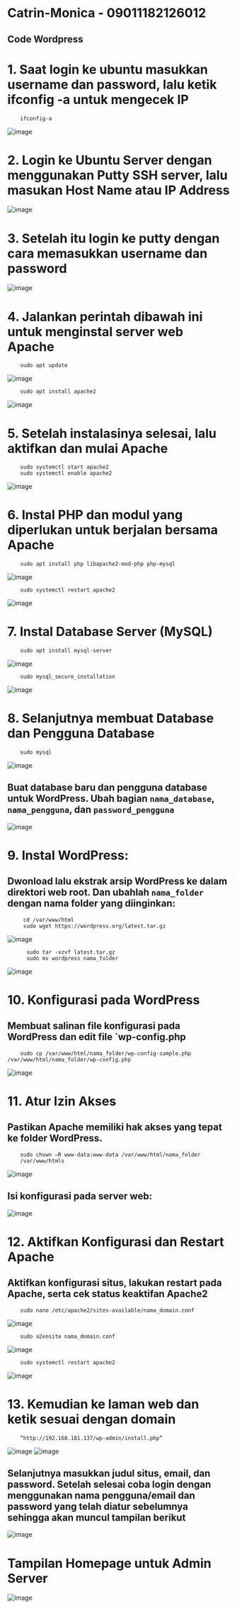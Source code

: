 # Catrin-Monica - 09011182126012
## Code Wordpress
# 1. Saat login ke ubuntu masukkan username dan password, lalu ketik ifconfig -a untuk mengecek IP
        ifconfig-a
 ![image](https://github.com/catrinmonica/Catrinmonica/assets/150575002/afef49a9-a40a-4d51-b28e-4a3ee87ebb1f)

# 2. Login ke Ubuntu Server dengan menggunakan Putty SSH server, lalu masukan Host Name atau IP Address
 ![image](https://github.com/catrinmonica/Catrinmonica/assets/150575002/5a5d9140-6c7e-4174-bc4a-b20c223170c8)

# 3. Setelah itu login ke putty dengan cara memasukkan username dan password
 ![image](https://github.com/catrinmonica/Catrinmonica/assets/150575002/bfbd6521-2f2f-4306-a53b-8b70b981e838)

# 4. Jalankan perintah dibawah ini untuk menginstal server web Apache
        sudo apt update
![image](https://github.com/catrinmonica/Catrinmonica/assets/150575002/6ac70fef-99e3-41e5-ba6b-71e78c0463c5)

        sudo apt install apache2
![image](https://github.com/catrinmonica/Catrinmonica/assets/150575002/47a50410-62ad-4fea-b209-94a80df5d942)

# 5. Setelah instalasinya selesai, lalu aktifkan dan mulai Apache
        sudo systemctl start apache2
        sudo systemctl enable apache2
![image](https://github.com/catrinmonica/Catrinmonica/assets/150575002/a630625f-4ced-4294-9962-f9a79e4f8495)

# 6. Instal PHP dan modul yang diperlukan untuk berjalan bersama Apache
        sudo apt install php libapache2-mod-php php-mysql
![image](https://github.com/catrinmonica/Catrinmonica/assets/150575002/9cb020df-aa42-4c8b-a9bc-4e187ce44e7d)

        sudo systemctl restart apache2  
![image](https://github.com/catrinmonica/Catrinmonica/assets/150575002/ce6047bc-7222-4015-aaa9-f6c324b0f7d8)

# 7. Instal Database Server (MySQL)
        sudo apt install mysql-server
  ![image](https://github.com/catrinmonica/Catrinmonica/assets/150575002/f55f681e-7808-41b3-8b62-a2bbef68f68a)
  	
        sudo mysql_secure_installation
![image](https://github.com/catrinmonica/Catrinmonica/assets/150575002/96bf71af-ca10-4287-a3f9-1d6abf139a3e)

# 8. Selanjutnya membuat Database dan Pengguna Database
        sudo mysql
 ![image](https://github.com/catrinmonica/Catrinmonica/assets/150575002/25959875-ccf6-462b-b3d5-e9dba333d779)
## Buat	database baru dan pengguna database untuk WordPress. Ubah bagian `nama_database`, `nama_pengguna`, dan `password_pengguna`
![image](https://github.com/catrinmonica/Catrinmonica/assets/150575002/85b80930-1832-43e7-9dfb-f379fc672854)

# 9. Instal WordPress:
## Dwonload lalu ekstrak arsip WordPress ke dalam direktori web root. Dan ubahlah `nama_folder` dengan nama folder yang diinginkan:

         cd /var/www/html
         sudo wget https://wordpress.org/latest.tar.gz
 ![image](https://github.com/catrinmonica/Catrinmonica/assets/150575002/1c9038be-5674-40f9-b11d-4c3e443d15d3)
 
          sudo tar -xzvf latest.tar.gz
          sudo mv wordpress nama_folder
![image](https://github.com/catrinmonica/Catrinmonica/assets/150575002/b68221ec-34e8-4f0d-95e7-430bd84679f6)

# 10. Konfigurasi pada WordPress
## Membuat salinan file konfigurasi pada WordPress dan edit file `wp-config.php
        sudo cp /var/www/html/nama_folder/wp-config-sample.php /var/www/html/nama_folder/wp-config.php
![image](https://github.com/catrinmonica/Catrinmonica/assets/150575002/d12874c0-153e-414f-9cc5-381c1b5af865)

# 11. Atur Izin Akses
## Pastikan Apache memiliki hak akses yang tepat ke folder WordPress.
        sudo chown –R www-data:www-data /var/www/html/nama_folder
        /var/www/htmls
![image](https://github.com/catrinmonica/Catrinmonica/assets/150575002/0efb0a45-a00c-45c4-ac7d-3db02afcb77e)
## Isi konfigurasi pada server web:
![image](https://github.com/catrinmonica/Catrinmonica/assets/150575002/e54131b0-2327-4c0c-b257-abb60d3d34fa)
 
# 12. Aktifkan Konfigurasi dan Restart Apache
## Aktifkan konfigurasi situs, lakukan restart pada Apache, serta cek status keaktifan Apache2
        sudo nano /etc/apache2/sites-available/nama_domain.conf
![image](https://github.com/catrinmonica/Catrinmonica/assets/150575002/0a14cad2-cc7a-46a9-b391-2ff3fc1eea21)

        sudo a2ensite nama_domain.conf
![image](https://github.com/catrinmonica/Catrinmonica/assets/150575002/4cbc177b-95e7-4b6c-ab5d-2d5c3bb05116)

        sudo systemctl restart apache2
![image](https://github.com/catrinmonica/Catrinmonica/assets/150575002/de8ab79d-d5ea-4181-b28a-fec8a41ac1e0)

# 13. Kemudian ke laman web dan ketik sesuai dengan domain
        “http://192.168.181.137/wp-admin/install.php” 
 ![image](https://github.com/catrinmonica/Catrinmonica/assets/150575002/f4a8f03c-7eb9-40df-bbbe-5ed0407c6868)
 ![image](https://github.com/catrinmonica/Catrinmonica/assets/150575002/8d618570-92eb-4beb-a169-1e17915a12e8)

## Selanjutnya masukkan judul situs, email, dan password. Setelah selesai coba login dengan menggunakan nama pengguna/email dan password yang telah diatur sebelumnya sehingga akan muncul tampilan berikut
 ![image](https://github.com/catrinmonica/Catrinmonica/assets/150575002/dad36562-c48b-474a-ae74-7228d6644568)

#  Tampilan Homepage untuk Admin Server
![image](https://github.com/catrinmonica/Catrinmonica/assets/150575002/787811da-49e0-41e9-ab06-3bb7aa0b0bfc)


